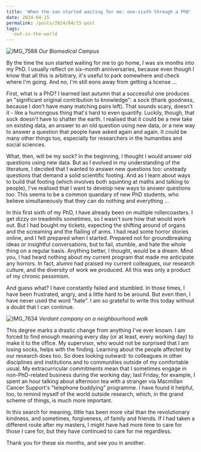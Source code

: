 ```yaml
---
title: 'When the sun started waiting for me: one-sixth through a PhD'
date: 2024-04-15
permalink: /posts/2024/04/15-post
tags:
  -out-in-the-world
---
```

![IMG_7588](https://github.com/yaning-wu/yaning-wu.github.io/assets/145920710/f94de190-e9f9-421d-b2e2-a484f5de76e7)
*Our Biomedical Campus*

By the time the sun started waiting for me to go home, I was six months into my PhD. I usually reflect on six-month anniversaries, because even though I know that all this is arbitrary, it's useful to park somewhere and check where I'm going. And no, I'm still eons away from getting a license ...

First, what is a PhD? I learned last autumn that a successful one produces an "significant original contribution to knowledge": a sock (thank goodness, because I don't have many matching pairs left). That sounds scary, doesn't it - like a humongous thing that's hard to even quantify. Luckily, though, that sock doesn't have to shatter the earth. I realised that it could be a new take on existing data, an answer to an old question using new data, or a new way to answer a question that people have asked again and again. It could be many other things too, especially for researchers in the humanities and social sciences.

What, then, will be my sock? In the beginning, I thought I would answer old questions using new data. But as I evolved in my understanding of the literature, I decided that I wanted to answer new questions too: unsteady questions that demand a solid scientific footing. And as I learn about ways to build that footing (which involves both squinting at maths and talking to people), I've realised that I want to develop new ways to answer questions too. This seems to be a common quandary of new PhD students, who believe simultaneously that they can do nothing and everything ...

In this first sixth of my PhD, I have already been on multiple rollercoasters. I get dizzy on treadmills sometimes, so I wasn't sure how that would work out. But I had bought my tickets, expecting the shifting around of organs and the screaming and the flailing of arms. I had read some horror stories online, and I felt prepared when I started. Prepared not for groundbreaking ideas or insightful conversations, but to fail, stumble, and hate the whole thing on a regular basis. Anything better, I thought, would be a dream. Mind you, I had heard nothing about my current program that made me anticipate any horrors. In fact, alumni had praised my current colleagues, our research culture, and the diversity of work we produced. All this was only a product of my chronic pessimism.

And guess what? I have constantly failed and stumbled. In those times, I have been frustrated, angry, and a little hard to be around. But even then, I have never used the word "hate". I am so grateful to write this today without a doubt that I can continue.

![IMG_7634](https://github.com/yaning-wu/yaning-wu.github.io/assets/145920710/19858d68-b7e0-4da9-a5c6-40efde152c2f)
*Verdant company on a neighbourhood walk*

This degree marks a drastic change from anything I've ever known. I am forced to find enough meaning every day (or at least, every working day) to make it to the office. My supervisor, who would not be surprised that I am losing socks, helps with the finding. Learning about the people affected by our research does too. So does looking outward: to colleagues in other disciplines and institutions and to communities outside of my comfortable usual. My extracurricular commitments mean that I sometimes engage in non-PhD-related business during the working day; last Friday, for example, I spent an hour talking about afternoon tea with a stranger via Macmillan Cancer Support's "telephone buddying" programme. I have found it helpful, too, to remind myself of the world outside research, which, in the grand scheme of things, is much more important.

In this search for meaning, little has been more vital than the revolutionary kindness, and sometimes, forgiveness, of family and friends. If I had taken a different route after my masters, I might have had more time to care for those I care for, but they have continued to care for me regardless. 

Thank you for these six months, and see you in another.
